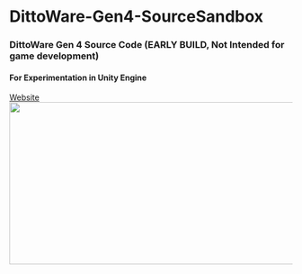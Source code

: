 # DittoWare-Gen4-SourceSandbox
### DittoWare Gen 4 Source Code (EARLY BUILD, Not Intended for game development)
#### For Experimentation in Unity Engine
[Website](http://max-dimby.net/index.php/dittoware/)
<img src="https://i.imgur.com/eaSt0FS.png" width="512" height="288">
